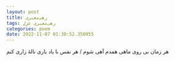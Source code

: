 ```yaml
---
layout: post
title: رهی‌معیری
tags: رهی‌معیری غزل
categories: poem
date: 2022-11-07 01:30:52.350955
---
```


هر زمان بی روی ماهی همدم آهی شوم / هر نفس با یاد یاری نالهٔ زاری کنم